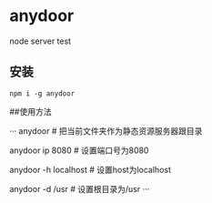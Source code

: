 # anydoor
node server test

## 安装

```
npm i -g anydoor

```

##使用方法

···
anydoor # 把当前文件夹作为静态资源服务器跟目录

anydoor ip 8080 # 设置端口号为8080

anydoor -h localhost # 设置host为localhost

anydoor -d /usr # 设置根目录为/usr
···
